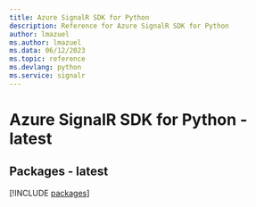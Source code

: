 ```yaml
---
title: Azure SignalR SDK for Python
description: Reference for Azure SignalR SDK for Python
author: lmazuel
ms.author: lmazuel
ms.data: 06/12/2023
ms.topic: reference
ms.devlang: python
ms.service: signalr
---
```

# Azure SignalR SDK for Python - latest
## Packages - latest
[!INCLUDE [packages](signalr-index.md)]